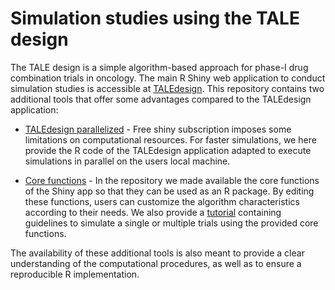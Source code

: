 # Simulation studies using the TALE design

The TALE design is a simple algorithm-based approach for phase-I drug combination trials in oncology. The main R Shiny web application
to conduct simulation studies is accessible at [TALEdesign]( https://6kp5ow-francesco-mariani.shinyapps.io/TALEdesign/.).
This repository contains two additional tools that offer some advantages compared to the TALEdesign application:

- [TALEdesign parallelized](https://github.com/framar1997/TALEdesign/blob/main/TALE_application_parallelized.R) -
  Free shiny subscription imposes some limitations on computational resources. For faster simulations, we here provide the R code of the TALEdesign application
  adapted to execute simulations in parallel on the users local machine.

  
- [Core functions](https://github.com/framar1997/TALEdesign/tree/main/core_functions) - In the repository we made available the core functions of the Shiny app so that they can be used as an R package. By editing these functions, users can customize the algorithm characteristics according to their needs.
  We also provide a [tutorial](https://github.com/framar1997/TALEdesign/blob/main/simulation_tutorial.md) containing guidelines to simulate a single or multiple trials using
  the provided core functions.

The availability of these additional tools is also meant to provide a clear understanding of the computational procedures, as well as to ensure a reproducible R implementation.
